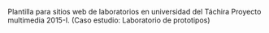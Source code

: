 Plantilla para sitios web de laboratorios en universidad del Táchira 
 Proyecto multimedia 2015-I. (Caso estudio: Laboratorio de prototipos)
